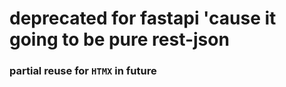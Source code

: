 # deprecated for fastapi 'cause it going to be pure rest-json
### partial reuse for `HTMX` in future